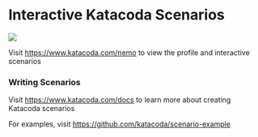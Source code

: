 # Interactive Katacoda Scenarios

[![](http://shields.katacoda.com/katacoda/nemo/count.svg)](https://www.katacoda.com/nemo "Get your profile on Katacoda.com")

Visit https://www.katacoda.com/nemo to view the profile and interactive scenarios

### Writing Scenarios
Visit https://www.katacoda.com/docs to learn more about creating Katacoda scenarios

For examples, visit https://github.com/katacoda/scenario-example
